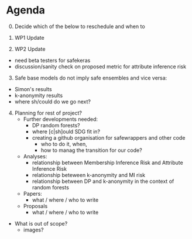 # Agenda

0. Decide which of the below to reschedule and when to

1. WP1 Update

2. WP2 Update
  - need beta testers for safekeras
  - discussion/sanity check on proposed metric for attribute inference risk 
  
3. Safe base models do not imply safe ensembles and vice versa:
  - Simon's results
  - k-anonymity results
  - where sh/could do we go next?

4. Planning for rest of project?
   - Further developments needed:
     - DP random forests?
     - where [c|sh]ould SDG fit in?
     - creating a github organisation for safewrappers and other code
       - who to do it, when,
       - how to manag the transition for our code?
   - Analyses:
     -  relationship between Membership Inference  Risk and Attribute Inference Risk
     -  relationship beteween k-anonymity and MI risk
     -  relationship between DP and k-anonymity in the context of random forests 
   - Papers:
     - what / where / who to write
   - Proposals
     - what / where / who to write
  - What is out of scope?
    - images?
